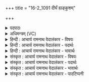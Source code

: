 +++
title = "16-2_1091 दीर्घं ह्यङ्कुशम्"

+++
<details><summary>पदपाठः</summary>

दी꣣र्घ꣢म्। हि। अ꣣ङ्कुश꣢म्। य꣣था। श꣡क्ति꣢꣯म्। बि꣡भ꣢꣯र्षि। म꣣न्तुमः। पू꣡र्वे꣢꣯ण। म꣣घवन्। पदा꣢। व꣣या꣢म्। अ꣣जः꣢। य꣡था꣢꣯। य꣣मः। दे꣣वी꣢। ज꣡नि꣢꣯त्री। अ꣣जीजनत्। भद्रा꣢। ज꣡नि꣢꣯त्री। अ꣣जीजनत्। १०९१।
</details>

<details><summary>अधिमन्त्रम् (VC)</summary>

- इन्द्रः
- मान्धाता यौवनाश्वः0पूर्वार्धः, गोधा ऋषिका0उत्तरार्धः
- महापङ्क्तिः
- पञ्चमः
</details>

<details><summary>हिन्दी : आचार्य रामनाथ वेदालंकार - विषयः</summary>

आगे फिर वीर मानव को सम्बोधन किया गया है।
</details>

<details><summary>हिन्दी : आचार्य रामनाथ वेदालंकार - पदार्थः</summary>

पदार्थान्वय -  हे (मन्तुमः) ज्ञानी वीर मानव ! तू (दीर्घं हि अंकुशं यथा) लम्बे अंकुश के समान (शक्तिम्) शक्ति को (बिभर्षि) धारण किये हुए है। हे (मघवन्) धन के धनी ! (पूर्वेण पदा) अगले पैर से (अजः) बकरा (वयां यथा) जैसे शाखा को पकड़ता है, वैसे तू शत्रुओं को (यमः) पकड़। तुझे (देवी जनित्री) दिव्यगुणमयी जगन्माता ने (अजीजनत्) जन्म दिया है, (भद्रा जनित्री) श्रेष्ठ मानवी माता ने (अजीजनत्) जन्म दिया है ॥२॥ यहाँ उपमालङ्कार है। दो उपमाओं की संसृष्टि है ॥२॥
</details>

<details><summary>हिन्दी : आचार्य रामनाथ वेदालंकार - भावार्थः</summary>

भावार्थ -  हे मानव ! तू अपनी माता का नाम कलङ्कित मत करना। तू अपनी अद्वितीय शक्ति को पहचान। मित्रों से सौहार्द और शत्रुओं से संघर्ष करके समराङ्गण में विजय पा ॥२॥
</details>

<details><summary>संस्कृत : आचार्य रामनाथ वेदालंकार - विषयः</summary>

अथ पुनरपि वीरो मानवः सम्बोध्यते।
</details>

<details><summary>संस्कृत : आचार्य रामनाथ वेदालंकार - पदार्थः</summary>

पदार्थान्वय -  हे (मन्तुमः) ज्ञानवन् इन्द्र वीर मानव ! [मन्तुमन् इति प्राप्ते ‘मतुवसो रु सम्बुद्धौ छन्दसि’। अ० ८।३।१ इत्यनेन नकारस्य रुः।] त्वम् (दीर्घं हि अङ्कुशं यथा) सुदीर्घम् अङ्कुशमिव (शक्तिम्) बलम् (बिभर्षि) धारयसि। हे (मघवन्) धनवन् ! (पूर्वेण पदा) अग्रेण पादेन (अजः) छागः (वयां यथा) शाखामिव, शाखां यथा गृह्णाति तथेत्यर्थः [वयाः शाखाः वेतेर्वातायना भवन्ति। निरु० १।४।] त्वम् शत्रून् (यमः) नियमय। [यमेर्लेटि अडागमः।] त्वाम् (देवी जनित्री) दिव्यगुणमयी जगन्माता (अजीजनत्) अजनयत्, (भद्रा जनित्री) श्रेष्ठा मानवी माता (अजीजनत्) अजनयत् ॥२॥ अत्रोपमालङ्कारः। द्वयोरुपमयोः संसृष्टिः ॥२॥
</details>

<details><summary>संस्कृत : आचार्य रामनाथ वेदालंकार - भावार्थः</summary>

भावार्थ -  हे मानव ! त्वं स्वकीयाया मातुर्नाम मा कलङ्कय। त्वं स्वकीयामद्वितीयां शक्तिं परिचिनु। मित्रैः सौहार्दं शत्रुभिश्च संघर्षं कृत्वा समराङ्गणे विजयस्व ॥२॥
</details>

<details><summary>संस्कृत : आचार्य रामनाथ वेदालंकार - पादटिप्पनी</summary>

टिप्पनी -   १. ऋ० १०।१३४।६।
</details>